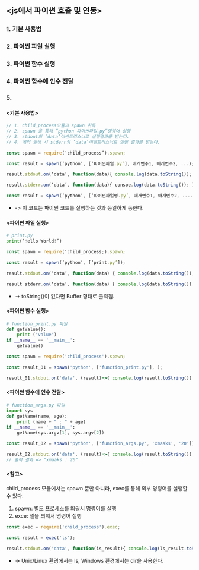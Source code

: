 ## <js에서 파이썬 호출 및 연동>

### 1. 기본 사용법
### 2. 파이썬 파일 실행
### 3. 파이썬 함수 실행
### 4. 파이썬 함수에 인수 전달
### 5. 



#### <기본 사용법>

```js
// 1. child_process모듈의 spawn 취득
// 2. spawn 을 통해 “python 파이썬파일.py”명령어 실행
// 3. stdout의 ‘data’이벤트리스너로 실행결과를 받는다.
// 4. 에러 발생 시 stderr의 ‘data’이벤트리스너로 실행 결과를 받는다.

const spawn = require(‘child_process’).spawn;

const result = spawn(‘python’, [‘파이썬파일.py’], 매개변수1, 매개변수2, ...);

result.stdout.on(‘data’, function(data){ console.log(data.toString()); });

result.stderr.on(‘data’, function(data){ consoe.log(data.toString()); )};
```

```js
const result = spawn(‘python’, [‘파이썬파일명.py’, 매개변수1, 매개변수2, ....]);
```
- -> 이 코드는 파이썬 코드를 실행하는 것과 동일하게 동한다.


#### <파이썬 파일 실행>

```python
# print.py
print(‘Hello World!’)
```
```js
const spawn = require(‘child_process;).spawn;

const result = spawn(‘python’, [‘print.py’]);

result.stdout.on(‘data’, function(data) { console.log(data.toString()); });

result stderr.on(‘data’, function(data) { console.log(data.toString()); });
```
- -> toString()이 없다면 Buffer 형태로 출력됨.


#### <파이썬 함수 실행>

```python
# function_print.py 파일 
def getValue(): 
	print ("value") 
if __name__ == '__main__':
	getValue()
```

```js
const spawn = require('child_process').spawn;

const result_01 = spawn('python', ['function_print.py'], );

result_01.stdout.on('data', (result)=>{ console.log(result.toString()); });
```

#### <파이썬 함수에 인수 전달>

```python
# function_args.py 파일
import sys
def getName(name, age):
	print (name + " : " + age)
if __name__ == '__main__':
	getName(sys.argv[1], sys.argv[2])
```

```js
const result_02 = spawn('python', ['function_args.py', 'xmaaks', '20']);

result_02.stdout.on('data', (result)=>{ console.log(result.toString()); });
// 출력 결과 => "xmaaks : 20"
```


#### <참고>
child_process 모듈에서는 spawn 뿐만 아니라, exec를 통해 외부 명령어를 실행할 수 있다.

1. spawn: 별도 프로세스를 띄워서 명령어를 실행
2. exce: 셸을 띄워서 명령어 실행

```js
const exec = require('child_process').exec;

const result = exec('ls');

result.stdout.on('data', function(is_result){ console.log(ls_result.toString()); });
```
- -> Unix/Linux 환경에서는 ls, Windows 환경에서는 dir을 사용한다.
